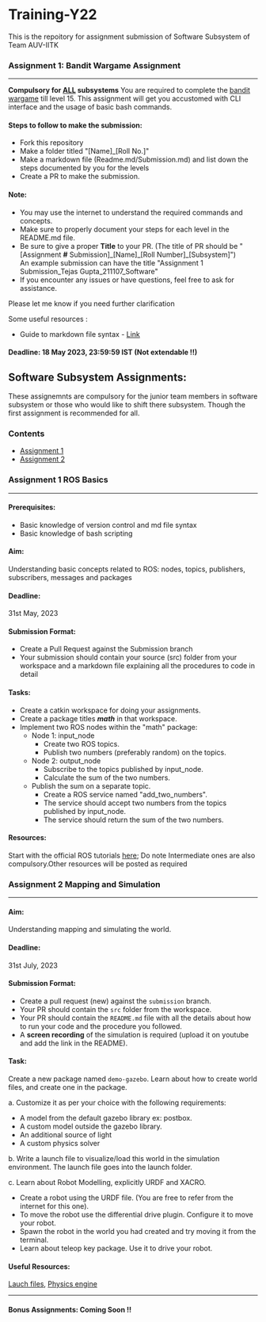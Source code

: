 # Training-Y22

This is the repoitory for assignment submission of Software Subsystem of Team AUV-IITK

### Assignment 1: Bandit Wargame Assignment
----------------------------------------------------------------------
<b>Compulsory for <u>ALL</u> subsystems</b>
 You are required to complete the [bandit wargame](https://overthewire.org/wargames/bandit/) till level 15. This assignment will get you accustomed with CLI interface and the usage of basic bash commands.
 
 #### Steps to follow to make the submission: 
- Fork this repository
- Make a folder titled "[Name]_[Roll No.]" 
- Make a markdown file (Readme.md/Submission.md) and list down the steps documented by you for the levels
- Create a PR to make the submission.

#### Note:
- You may use the internet to understand the required commands and concepts.
- Make sure to properly document your steps for each level in the README.md file.
- Be sure to give a proper **Title** to your PR. (The title of PR should be "[Assignment **#** Submission]\_[Name]\_[Roll Number]\_[Subsystem]")<br>
An example submission can have the title "Assignment 1 Submission\_Tejas Gupta\_211107\_Software"
- If you encounter any issues or have questions, feel free to ask for assistance.

Please let me know if you need further clarification

Some useful resources :
- Guide to markdown file syntax - [Link](https://www.markdownguide.org/basic-syntax/)

#### Deadline: 18 May 2023, 23:59:59 IST (Not extendable !!)


## Software Subsystem Assignments:
These assignemnts are compulsory for the junior team members in software subsystem or those who would like to shift there subsystem. Though the first assignment is recommended for all.
### Contents 
- [Assignment 1](#assignment-1-ros-basics)
- [Assignment 2](#assignment-2-mapping-and-simulation)
### Assignment 1 ROS Basics
------------------------------------------------------------------------------------------------------
#### Prerequisites:
- Basic knowledge of version control and md file syntax
- Basic knowledge of bash scripting

#### Aim: 
Understanding basic concepts related to ROS: nodes, topics, publishers, subscribers, messages and packages
#### Deadline:
31st May, 2023
#### Submission Format: 
- Create a Pull Request against the Submission branch
- Your submission should contain your source (src) folder from your workspace and a markdown file explaining all the procedures to code in detail

#### Tasks:
- Create a catkin workspace for doing your assignments.
- Create a package titles ***math*** in that workspace.
- Implement two ROS nodes within the "math" package:
    - Node 1: input_node
        - Create two ROS topics.
        - Publish two numbers (preferably random) on the topics.
    - Node 2: output_node
        - Subscribe to the topics published by input_node.
        - Calculate the sum of the two numbers.
    - Publish the sum on a separate topic.
        - Create a ROS service named "add_two_numbers".
        - The service should accept two numbers from the topics published by input_node.
        - The service should return the sum of the two numbers.  
  
#### Resources: 
Start with the official ROS tutorials [here](http://wiki.ros.org/ROS/Tutorials); Do note Intermediate ones are also compulsory.Other resources will be posted as required



### Assignment 2 Mapping and Simulation
----------------------------------------------------------------------

#### Aim: 
Understanding mapping and simulating the world.

#### Deadline:
31st July, 2023

#### Submission Format:
- Create a pull request (new) against the `submission` branch.
- Your PR should contain the `src` folder from the workspace.
- Your PR should contain the `README.md` file with all the details about how to run your code and the procedure you followed.
- A **screen recording** of the simulation is required (upload it on youtube and add the link in the README). 


#### Task:

Create a new package named `demo-gazebo`. Learn about how to create world files, and create one in the package. 

a. Customize it as per your choice with the following requirements:
- A model from the default gazebo library ex: postbox.
- A custom model outside the gazebo library.
- An additional source of light
- A custom physics solver 

b. Write a launch file to visualize/load this world in the simulation environment. The launch file goes into the launch folder.

c. Learn about Robot Modelling, explicitly URDF and XACRO. 
- Create a robot using the URDF file. (You are free to refer from the internet for this one).
- To move the robot use the differential drive plugin. Configure it to move your robot.
- Spawn the robot in the world you had created and try moving it from the terminal.
- Learn about teleop key package. Use it to drive your robot.

#### Useful Resources: 

[Lauch files](http://gazebosim.org/tutorials?tut=ros_roslaunch), [Physics engine](https://gazebosim.org/tutorials?tut=physics_params&cat=physics)

--------------------------------------------------------------------------------------

#### Bonus Assignments: Coming Soon !!


